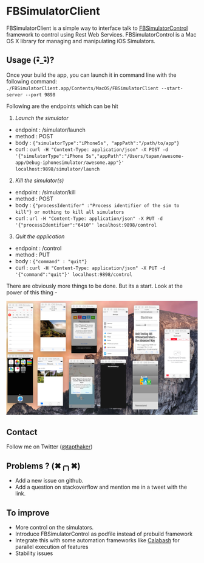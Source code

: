 # FBSimulatorClient
FBSimulatorClient is a simple way to interface talk to [FBSimulatorControl](https://github.com/facebook/FBSimulatorControl) framework to control  using Rest Web Services.
FBSimulatorControl is a Mac OS X library for managing and manipulating iOS Simulators.

## Usage (•ิ_•ิ)?

Once your build the app, you can launch it in command line with the following command:
`./FBSimulatorClient.app/Contents/MacOS/FBSimulatorClient --start-server --port 9898`

Following are the endpoints which can be hit 

1. *Launch the simulator*
  - endpoint : /simulator/launch
  - method   : POST
  - body     : `{"simulatorType":"iPhone5s", "appPath":"/path/to/app"}`
  - curl  : `curl -H "Content-Type: application/json" -X POST -d '{"simulatorType":"iPhone 5s","appPath":"/Users/tapan/awesome-app/Debug-iphonesimulator/awesome.app"}' localhost:9898/simulator/launch`

2. *Kill the simulator(s)*
  - endpoint : /simulator/kill
  - method   : POST
  - body     : `{"processIdentifer" :"Process identifier of the sim to kill"} or nothing to kill all simulators`
  - curl  : `url -H "Content-Type: application/json" -X PUT -d '{"processIdentifier":"6410"' localhost:9898/control`

3. *Quit the application*
  - endpoint : /control
  - method   : PUT
  - body     : `{"command" : "quit"}`
  - curl  : `curl -H "Content-Type: application/json" -X PUT -d '{"command":"quit"}' localhost:9898/control`

There are obviously more things to be done. But its a start. Look at the power of this thing - 

![Screenshot](./screen_shot.png)


## Contact

Follow me on Twitter ([@tapthaker](https://twitter.com/tapthaker))

## Problems ? (✖╭╮✖)

* Add a new issue on github.
* Add a question on stackoverflow and mention me in a tweet with the link.

## To improve

* More control on the simulators. 
* Introduce FBSimulatorControl as podfile instead of prebuild framework
* Integrate this with some automation frameworks like [Calabash](http://calaba.sh/) for parallel execution of features
* Stability issues

